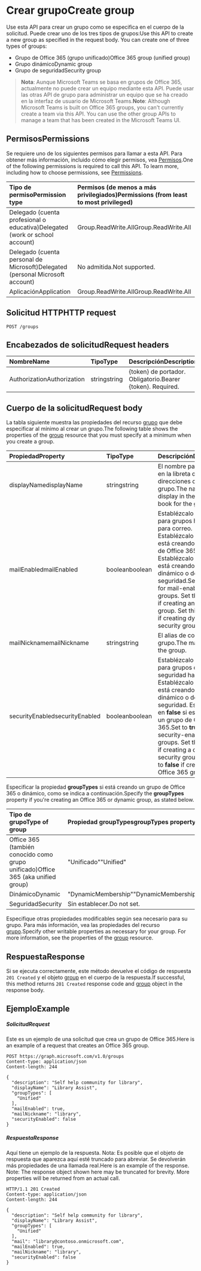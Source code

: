 # <a name="create-group"></a><span data-ttu-id="fdce1-101">Crear grupo</span><span class="sxs-lookup"><span data-stu-id="fdce1-101">Create group</span></span>

<span data-ttu-id="fdce1-p101">Use esta API para crear un grupo como se especifica en el cuerpo de la solicitud. Puede crear uno de los tres tipos de grupos:</span><span class="sxs-lookup"><span data-stu-id="fdce1-p101">Use this API to create a new group as specified in the request body. You can create one of three types of groups:</span></span>

* <span data-ttu-id="fdce1-104">Grupo de Office 365 (grupo unificado)</span><span class="sxs-lookup"><span data-stu-id="fdce1-104">Office 365 group (unified group)</span></span>
* <span data-ttu-id="fdce1-105">Grupo dinámico</span><span class="sxs-lookup"><span data-stu-id="fdce1-105">Dynamic group</span></span>
* <span data-ttu-id="fdce1-106">Grupo de seguridad</span><span class="sxs-lookup"><span data-stu-id="fdce1-106">Security group</span></span>

> <span data-ttu-id="fdce1-p102">**Nota**: Aunque Microsoft Teams se basa en grupos de Office 365, actualmente no puede crear un equipo mediante esta API. Puede usar las otras API de grupo para administrar un equipo que se ha creado en la interfaz de usuario de Microsoft Teams.</span><span class="sxs-lookup"><span data-stu-id="fdce1-p102">**Note**: Although Microsoft Teams is built on Office 365 groups, you can't currently create a team via this API. You can use the other group APIs to manage a team that has been created in the Microsoft Teams UI.</span></span>

## <a name="permissions"></a><span data-ttu-id="fdce1-109">Permisos</span><span class="sxs-lookup"><span data-stu-id="fdce1-109">Permissions</span></span>
<span data-ttu-id="fdce1-p103">Se requiere uno de los siguientes permisos para llamar a esta API. Para obtener más información, incluido cómo elegir permisos, vea [Permisos](../../../concepts/permissions_reference.md).</span><span class="sxs-lookup"><span data-stu-id="fdce1-p103">One of the following permissions is required to call this API. To learn more, including how to choose permissions, see [Permissions](../../../concepts/permissions_reference.md).</span></span>

|<span data-ttu-id="fdce1-112">Tipo de permiso</span><span class="sxs-lookup"><span data-stu-id="fdce1-112">Permission type</span></span>      | <span data-ttu-id="fdce1-113">Permisos (de menos a más privilegiados)</span><span class="sxs-lookup"><span data-stu-id="fdce1-113">Permissions (from least to most privileged)</span></span>              |
|:--------------------|:---------------------------------------------------------|
|<span data-ttu-id="fdce1-114">Delegado (cuenta profesional o educativa)</span><span class="sxs-lookup"><span data-stu-id="fdce1-114">Delegated (work or school account)</span></span> | <span data-ttu-id="fdce1-115">Group.ReadWrite.All</span><span class="sxs-lookup"><span data-stu-id="fdce1-115">Group.ReadWrite.All</span></span>    |
|<span data-ttu-id="fdce1-116">Delegado (cuenta personal de Microsoft)</span><span class="sxs-lookup"><span data-stu-id="fdce1-116">Delegated (personal Microsoft account)</span></span> | <span data-ttu-id="fdce1-117">No admitida.</span><span class="sxs-lookup"><span data-stu-id="fdce1-117">Not supported.</span></span>    |
|<span data-ttu-id="fdce1-118">Aplicación</span><span class="sxs-lookup"><span data-stu-id="fdce1-118">Application</span></span> | <span data-ttu-id="fdce1-119">Group.ReadWrite.All</span><span class="sxs-lookup"><span data-stu-id="fdce1-119">Group.ReadWrite.All</span></span> |

## <a name="http-request"></a><span data-ttu-id="fdce1-120">Solicitud HTTP</span><span class="sxs-lookup"><span data-stu-id="fdce1-120">HTTP request</span></span>
<!-- { "blockType": "ignored" } -->
```http
POST /groups
```
## <a name="request-headers"></a><span data-ttu-id="fdce1-121">Encabezados de solicitud</span><span class="sxs-lookup"><span data-stu-id="fdce1-121">Request headers</span></span>
| <span data-ttu-id="fdce1-122">Nombre</span><span class="sxs-lookup"><span data-stu-id="fdce1-122">Name</span></span>       | <span data-ttu-id="fdce1-123">Tipo</span><span class="sxs-lookup"><span data-stu-id="fdce1-123">Type</span></span> | <span data-ttu-id="fdce1-124">Descripción</span><span class="sxs-lookup"><span data-stu-id="fdce1-124">Description</span></span>|
|:---------------|:--------|:----------|
| <span data-ttu-id="fdce1-125">Authorization</span><span class="sxs-lookup"><span data-stu-id="fdce1-125">Authorization</span></span>  | <span data-ttu-id="fdce1-126">string</span><span class="sxs-lookup"><span data-stu-id="fdce1-126">string</span></span>  | <span data-ttu-id="fdce1-p104">{token} de portador. Obligatorio.</span><span class="sxs-lookup"><span data-stu-id="fdce1-p104">Bearer {token}. Required.</span></span> |

## <a name="request-body"></a><span data-ttu-id="fdce1-129">Cuerpo de la solicitud</span><span class="sxs-lookup"><span data-stu-id="fdce1-129">Request body</span></span>
<span data-ttu-id="fdce1-130">La tabla siguiente muestra las propiedades del recurso [grupo](../resources/group.md) que debe especificar al mínimo al crear un grupo.</span><span class="sxs-lookup"><span data-stu-id="fdce1-130">The following table shows the properties of the [group](../resources/group.md) resource that you must specify at a minimum when you create a group.</span></span> 

| <span data-ttu-id="fdce1-131">Propiedad</span><span class="sxs-lookup"><span data-stu-id="fdce1-131">Property</span></span> | <span data-ttu-id="fdce1-132">Tipo</span><span class="sxs-lookup"><span data-stu-id="fdce1-132">Type</span></span> | <span data-ttu-id="fdce1-133">Descripción</span><span class="sxs-lookup"><span data-stu-id="fdce1-133">Description</span></span>|
|:---------------|:--------|:----------|
| <span data-ttu-id="fdce1-134">displayName</span><span class="sxs-lookup"><span data-stu-id="fdce1-134">displayName</span></span> | <span data-ttu-id="fdce1-135">string</span><span class="sxs-lookup"><span data-stu-id="fdce1-135">string</span></span> | <span data-ttu-id="fdce1-136">El nombre para mostrar en la libreta de direcciones del grupo.</span><span class="sxs-lookup"><span data-stu-id="fdce1-136">The name to display in the address book for the group.</span></span> |
| <span data-ttu-id="fdce1-137">mailEnabled</span><span class="sxs-lookup"><span data-stu-id="fdce1-137">mailEnabled</span></span> | <span data-ttu-id="fdce1-138">boolean</span><span class="sxs-lookup"><span data-stu-id="fdce1-138">boolean</span></span> | <span data-ttu-id="fdce1-p105">Establézcalo en **true** para grupos habilitados para correo. Establézcalo en **true** si está creando un grupo de Office 365. Establézcalo en **false** si está creando un grupo dinámico o de seguridad.</span><span class="sxs-lookup"><span data-stu-id="fdce1-p105">Set to **true** for mail-enabled groups. Set this to **true** if creating an Office 365 group. Set this to **false** if creating dynamic or security group.</span></span>|
| <span data-ttu-id="fdce1-142">mailNickname</span><span class="sxs-lookup"><span data-stu-id="fdce1-142">mailNickname</span></span> | <span data-ttu-id="fdce1-143">string</span><span class="sxs-lookup"><span data-stu-id="fdce1-143">string</span></span> | <span data-ttu-id="fdce1-144">El alias de correo del grupo.</span><span class="sxs-lookup"><span data-stu-id="fdce1-144">The mail alias for the group.</span></span> |
| <span data-ttu-id="fdce1-145">securityEnabled</span><span class="sxs-lookup"><span data-stu-id="fdce1-145">securityEnabled</span></span> | <span data-ttu-id="fdce1-146">boolean</span><span class="sxs-lookup"><span data-stu-id="fdce1-146">boolean</span></span> | <span data-ttu-id="fdce1-p106">Establézcalo en **true** para grupos con seguridad habilitada. Establézcalo en **true** si está creando un grupo dinámico o de seguridad. Establézcalo en **false** si está creando un grupo de Office 365.</span><span class="sxs-lookup"><span data-stu-id="fdce1-p106">Set to **true** for security-enabled groups. Set this to **true** if creating a dynamic or security group. Set this to **false** if creating an Office 365 group.</span></span> |

<span data-ttu-id="fdce1-150">Especificar la propiedad **groupTypes** si está creando un grupo de Office 365 o dinámico, como se indica a continuación.</span><span class="sxs-lookup"><span data-stu-id="fdce1-150">Specify the **groupTypes** property if you're creating an Office 365 or dynamic group, as stated below.</span></span>

| <span data-ttu-id="fdce1-151">Tipo de grupo</span><span class="sxs-lookup"><span data-stu-id="fdce1-151">Type of group</span></span> | <span data-ttu-id="fdce1-152">Propiedad **groupTypes**</span><span class="sxs-lookup"><span data-stu-id="fdce1-152">**groupTypes** property</span></span> |
|:--------------|:------------------------|
| <span data-ttu-id="fdce1-153">Office 365 (también conocido como grupo unificado)</span><span class="sxs-lookup"><span data-stu-id="fdce1-153">Office 365 (aka unified group)</span></span>| <span data-ttu-id="fdce1-154">"Unificado"</span><span class="sxs-lookup"><span data-stu-id="fdce1-154">"Unified"</span></span> |
| <span data-ttu-id="fdce1-155">Dinámico</span><span class="sxs-lookup"><span data-stu-id="fdce1-155">Dynamic</span></span> | <span data-ttu-id="fdce1-156">"DynamicMembership"</span><span class="sxs-lookup"><span data-stu-id="fdce1-156">"DynamicMembership"</span></span> |
| <span data-ttu-id="fdce1-157">Seguridad</span><span class="sxs-lookup"><span data-stu-id="fdce1-157">Security</span></span> | <span data-ttu-id="fdce1-158">Sin establecer.</span><span class="sxs-lookup"><span data-stu-id="fdce1-158">Do not set.</span></span> |

<span data-ttu-id="fdce1-p107">Especifique otras propiedades modificables según sea necesario para su grupo. Para más información, vea las propiedades del recurso [grupo](../resources/group.md).</span><span class="sxs-lookup"><span data-stu-id="fdce1-p107">Specify other writable properties as necessary for your group. For more information, see the properties of the [group](../resources/group.md) resource.</span></span>

## <a name="response"></a><span data-ttu-id="fdce1-161">Respuesta</span><span class="sxs-lookup"><span data-stu-id="fdce1-161">Response</span></span>

<span data-ttu-id="fdce1-162">Si se ejecuta correctamente, este método devuelve el código de respuesta `201 Created` y el objeto [group](../resources/group.md) en el cuerpo de la respuesta.</span><span class="sxs-lookup"><span data-stu-id="fdce1-162">If successful, this method returns `201 Created` response code and [group](../resources/group.md) object in the response body.</span></span>

## <a name="example"></a><span data-ttu-id="fdce1-163">Ejemplo</span><span class="sxs-lookup"><span data-stu-id="fdce1-163">Example</span></span>
##### <a name="request"></a><span data-ttu-id="fdce1-164">Solicitud</span><span class="sxs-lookup"><span data-stu-id="fdce1-164">Request</span></span>
<span data-ttu-id="fdce1-165">Este es un ejemplo de una solicitud que crea un grupo de Office 365.</span><span class="sxs-lookup"><span data-stu-id="fdce1-165">Here is an example of a request that creates an Office 365 group.</span></span>
<!-- {
  "blockType": "request",
  "name": "create_group_from_groups"
}-->
```http
POST https://graph.microsoft.com/v1.0/groups
Content-type: application/json
Content-length: 244

{
  "description": "Self help community for library",
  "displayName": "Library Assist",
  "groupTypes": [
    "Unified"
  ],
  "mailEnabled": true,
  "mailNickname": "library",
  "securityEnabled": false
}
```

##### <a name="response"></a><span data-ttu-id="fdce1-166">Respuesta</span><span class="sxs-lookup"><span data-stu-id="fdce1-166">Response</span></span>
<span data-ttu-id="fdce1-p108">Aquí tiene un ejemplo de la respuesta. Nota: Es posible que el objeto de respuesta que aparezca aquí esté truncado para abreviar. Se devolverán más propiedades de una llamada real.</span><span class="sxs-lookup"><span data-stu-id="fdce1-p108">Here is an example of the response. Note: The response object shown here may be truncated for brevity. More properties will be returned from an actual call.</span></span>
<!-- {
  "blockType": "response",
  "truncated": true,
  "@odata.type": "microsoft.graph.group"
} -->
```http
HTTP/1.1 201 Created
Content-type: application/json
Content-length: 244

{
  "description": "Self help community for library",
  "displayName": "Library Assist",
  "groupTypes": [
    "Unified"
  ],
  "mail": "library@contoso.onmicrosoft.com",
  "mailEnabled": true,
  "mailNickname": "library",
  "securityEnabled": false
}
```

<!-- uuid: 8fcb5dbc-d5aa-4681-8e31-b001d5168d79
2015-10-25 14:57:30 UTC -->
<!-- {
  "type": "#page.annotation",
  "description": "Create group",
  "keywords": "",
  "section": "documentation",
  "tocPath": ""
}-->
